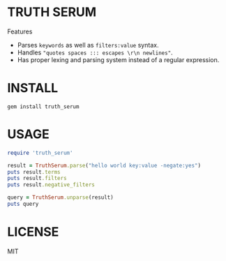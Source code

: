 # TRUTH SERUM

Features

* Parses `keywords` as well as `filters:value` syntax.
* Handles `"quotes spaces ::: escapes \r\n newlines"`.
* Has proper lexing and parsing system instead of a regular expression.

# INSTALL

```
gem install truth_serum
```

# USAGE

```rb
require 'truth_serum'

result = TruthSerum.parse("hello world key:value -negate:yes")
puts result.terms
puts result.filters
puts result.negative_filters

query = TruthSerum.unparse(result)
puts query
```

# LICENSE

MIT
